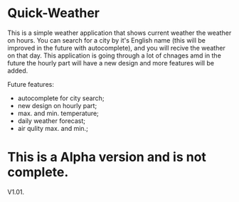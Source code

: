 # Quick-Weather

This is a simple weather application that shows current weather the weather on hours. You can search for a city by it's English name (this will be improved in the future with autocomplete), and you will recive the weather on that day. This application is going through a lot of chnages amd in the future the hourly part will have a new design and more features will be added.  

Future features:
- autocomplete for city search;
- new design on hourly part;
- max. and min. temperature;
- daily weather forecast;
- air qulity max. and min.;

# This is a Alpha version and is not complete.

V1.01.
